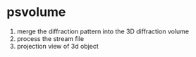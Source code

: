 # psvolume
1. merge the diffraction pattern into the 3D diffraction volume
2. process the stream file
3. projection view of 3d object
